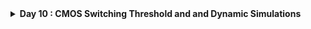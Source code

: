 <details>
  <Summary><strong> Day 10 : CMOS Switching Threshold and and Dynamic Simulations</strong></summary>

# Contents
- [Voltage Transfer Charcateristics SPICE Simulations](#volatge-transfer-characteristics-spice-simulations)
  - [SPICE Deck Creation for CMOS inverter](#spice-deck-creation-for-cmos-inverter)
  - [SPICE Simulation for CMOS inverter](#spice-simulation-for-cmos-inverter)
  - [Labs Sky130 SPICE Simulation for CMOS](#labs-sky130-spice-simulation-for-cmos)   
- [Static Behavior Evaluation](#static-behavior-evaluation)
  - [Switching Threshold V<sub>m</sub>](#switching-threshold-v_m)
  - [Analytical Expression of V<sub>m</sub> as a function of (W/L)<sub>p</sub> and (W/L)<sub>n</sub>](#analytical-expression-of-v-m-as-a-function-of-w-l-and-w-l)
  - [Analytical Expression of (W/L)<sub>p</sub> and (W/L)<sub>n</sub> as a function of V<sub>m</sub>](#analytical-expression-of-w-l-and-w-l-as-a-function-of-v-m)
  - [Static and Dyanamic Simulation of CMOS Inverter](#static-and-dynamic-simulation-of-cmos-inverter)
  - [Static & Dynamic Simulation with Increased PMOS Width](#dynamic-simulation-with-increased-pmos-width)
  - [Applications of CMOS Inverter in Clock Network and STA](#applications-of-cmos-inverter-in-clock-network-and-sta)
    

<a id="volatge-transfer-characteristics-spice-simulations"></a>
# Voltage Transfer Charcateristics SPICE Simulations
<a id="spice-deck-creation-for-cmos-inverter"></a>
## SPICE Deck Creation for CMOS inverter
![Alt Text](images/spice_deck_1.png)
This image illustrates how to construct a SPICE deck for a CMOS inverter.
The SPICE input file contains following contents for writing an accurate and functional SPICE netlist for CMOS circuit simulations:

1. **Component Connectivity**  
   - How devices (transistors, capacitors, sources) interconnect node-to-node.  
   - Every terminal (drain/gate/source for MOSFETs) must reference a named node.  

2. **Component Values**  
   - Physical parameters: transistor W/L ratios, capacitances, resistor values, voltage levels, etc.  
   - Choose widths, lengths, and loads appropriate for your technology and performance goals.  

3. **Identify “Nodes”**  
   - Assign each distinct electrical junction a unique node name (e.g., `in`, `out`, `vdd`, `0`/`vss`).  
   - Ground is typically node `0`; supply rails use descriptive labels.  

4. **Name “Nodes”**  
   - Use consistent, human-readable node names to simplify debugging and post-processing.  
   - Example: label the input pin `Vin`, output node `out`, supply `Vdd`, and ground `Vss`. 

<a id="spice-simulation-for-cmos-inverter"></a>
## SPICE Simulation for CMOS inverter
![Alt Text](images/spice_deck_2.png)
This image shows a complete SPICE deck and corresponding CMOS inverter circuit.

<a id="labs-sky130-spice-simulation-for-cmos"></a>
## Labs Sky130 SPICE Simulation for CMOS
    
  <details>
      <Summary><strong> day3_inv_vtc_Wp084_Wn036.spice</strong></summary>
          
      *Model Description
      .param temp=27
      
      
      *Including sky130 library files
      .lib "sky130_fd_pr/models/sky130.lib.spice" tt
      
      
      *Netlist Description
      
      
      XM1 out in vdd vdd sky130_fd_pr__pfet_01v8 w=0.84 l=0.15
      XM2 out in 0 0 sky130_fd_pr__nfet_01v8 w=0.36 l=0.15
      
      
      Cload out 0 50fF
      
      Vdd vdd 0 1.8V
      Vin in 0 1.8V
      
      *simulation commands
      
      .op
      
      .dc Vin 0 1.8 0.01
      
      .control
      run
      setplot dc1
      display
      .endc
      
      .end
  </details>

**to plot the waveforms in ngspice:**
```bash
ngspice day3_inv_vtc_Wp084_Wn036.spice
plot out vs in
```

Following image shows the Voltage Transfer Characteristics (VTC) of a CMOS Inverter:
![Alt Text](images/lab_1.png)

  <details>
      <Summary><strong> day3_inv_tran_Wp084_Wn036.spice</strong></summary>
          
      *Model Description
      .param temp=27
            
      *Including sky130 library files
      .lib "sky130_fd_pr/models/sky130.lib.spice" tt
            
      *Netlist Description
            
      XM1 out in vdd vdd sky130_fd_pr__pfet_01v8 w=0.84 l=0.15
      XM2 out in 0 0 sky130_fd_pr__nfet_01v8 w=0.36 l=0.15
            
      Cload out 0 50fF
      
      Vdd vdd 0 1.8V
      Vin in 0 PULSE(0V 1.8V 0 0.1ns 0.1ns 2ns 4ns)
      
      *simulation commands
      
      .tran 1n 10n
      
      .control
      run
      .endc
      
      .end
  </details>

**to plot the waveforms in ngspice:**
```bash
ngspice day3_inv_tran_Wp084_Wn036.spice
plot out vs time in
```

Following image shows the output waveform of transient analysis of a CMOS inverter, illustrating rise time delay and fall time delay:
![Alt Text](images/lab_2.png)
How to calculate rise time and fall time from the transient analysis:
- Output rise time delay = Time at 50% of rising edge − Time at 50% of falling edge
- Output fall time delay = Time at 50% of falling edge − Time at 50% of rising edge

<a id="static-behavior-evaluation"></a>
# Static Behavior Evaluation
The characteristics that define the CMOS inverter robustness are:
- Switching Threshold Voltage (V<sub>m</sub>)
- Noise Margin
- Power Supply Variation
- Device Variations

<a id="switching-threshold-v_m"></a>
## Switching Threshold V<sub>m</sub>
**Switching Threshold Voltage of CMOS Inverter (V<sub>m</sub>):** V<sub>m</sub> is the voltage at which the input voltage equals the output voltage (V<sub>in</sub> = V<sub>out</sub>)
- It is an important parameter that impacts the noise margin and robustness of the inverter.
- At V<sub>m</sub>, both the NMOS and PMOS transistors are operating in the saturation region, and both are turned ON, giving high voltage gain.

The image compares two CMOS inverters with different PMOS/NMOS sizing:
![Alt Text](images/Vm_1.png)
In the left plot, (W<sub>n</sub>/L<sub>n</sub> = W<sub>p</sub>/L<sub>p</sub> = 0.375 µm/0.25 µm)
- **Device sizing:** both NMOS and PMOS have the same W/L
- Measured V<sub>m</sub> ≈ 0.98 V (Because the NMOS and PMOS strengths are equal, the threshold falls just below half the supply (1.25 V), here at ≈ 0.98 V)

In the right plot, W<sub>n</sub>/L<sub>n</sub> = 0.375 µm/0.25 µm, W<sub>p</sub>/L<sub>p</sub> = 0.9375 µm/0.25 µm
- PMOS widened by 2.5× relative to NMOS
- Measured V<sub>m</sub> ≈ 1.20 V (The stronger pull-up shifts the balance point higher, so the inverter switches at a higher input voltage)

![Alt Text](images/Vm_in_Vin_vs_Vout.png)
The above image shows the CMOS inverter regions of operation and where V<sub>m</sub> is located.
- Different regions of the curve correspond to the transistor operating regions:
  - PMOS Linear and NMOS OFF
  - PMOS Linear and NMOS Saturation
  - PMOS Saturation and NMOS Saturation — This is where V<sub>m</sub> is located.
  - PMOS Saturation and NMOS Linear
  - PMOS OFF and NMOS Linear

<a id="analytical-expression-of-v-m-as-a-function-of-w-l-and-w-l>"></a>
## Analytical Expression of V<sub>m</sub> as a function of (W/L)<sub>p</sub> and (W/L)<sub>n</sub>
![Alt Text](images/derivation_1.png)
![Alt Text](images/derivation_2.png)
![Alt Text](images/derivation_3.png)

<a id="analytical-expression-of-w-l-and-w-l-as-a-function-of-v-m>"></a>
## Analytical Expression of (W/L)<sub>p</sub> and (W/L)<sub>n</sub> as a function of V<sub>m</sub>
![Alt Text](images/derivation_4.png)
![Alt Text](images/derivation_5.png)
![Alt Text](images/derivation_6.png)
![Alt Text](images/derivation_7.png)
![Alt Text](images/derivation_8.png)

<a id="static-and-dynamic-simulation-of-cmos-inverter"></a>
## Static & Dynamic Simulation of CMOS Inverter



<a id="dynamic-simulation-with-increased-pmos-width"></a>
## Static & Dynamic Simulation with Increased PMOS Width

<a id="applications-of-cmos-inverter-in-clock-network-and-sta"></a>
## Applications of CMOS Inverter in Clock Network and STA


</details>
